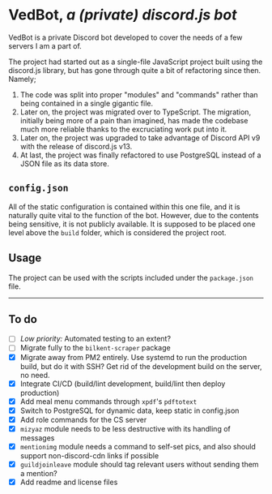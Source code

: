 # VedBot, *a (private) discord.js bot*

VedBot is a private Discord bot developed to cover the needs of a few servers I am a part of.

The project had started out as a single-file JavaScript project built using the discord.js library, but has gone through quite a bit of refactoring since then. Namely;

1. The code was split into proper "modules" and "commands" rather than being contained in a single gigantic file.
2. Later on, the project was migrated over to TypeScript. The migration, initially being more of a pain than imagined, has made the codebase much more reliable thanks to the excruciating work put into it.
3. Later on, the project was upgraded to take advantage of Discord API v9 with the release of discord.js v13.
4. At last, the project was finally refactored to use PostgreSQL instead of a JSON file as its data store.

## `config.json`

All of the static configuration is contained within this one file, and it is naturally quite vital to the function of the bot. However, due to the contents being sensitive, it is not publicly available.
It is supposed to be placed one level above the `build` folder, which is considered the project root.

## Usage

The project can be used with the scripts included under the `package.json` file.

---

## To do

- [ ] *Low priority:* Automated testing to an extent?
- [ ] Migrate fully to the `bilkent-scraper` package
- [x] Migrate away from PM2 entirely. Use systemd to run the production build, but do it with SSH?
  Get rid of the development build on the server, no need.
- [x] Integrate CI/CD (build/lint development, build/lint then deploy production)
- [x] Add meal menu commands through `xpdf`'s `pdftotext`
- [x] Switch to PostgreSQL for dynamic data, keep static in config.json
- [x] Add role commands for the CS server
- [x] `mizyaz` module needs to be less destructive with its handling of messages
- [x] `mentionimg` module needs a command to self-set pics, and also should support non-discord-cdn links if possible
- [x] `guildjoinleave` module should tag relevant users without sending them a mention?
- [x] Add readme and license files
